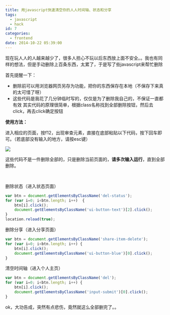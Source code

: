 ```yaml
---
title: 用javascript快速清空你的人人时间轴、状态和分享
tags:
  - javascript
  - hack
id: 7
categories:
  - frontend
date: 2014-10-22 05:39:00
---
```


现在玩人人的人越来越少了，很多人担心不玩以后东西放上面不安全。。我也有同样的想法，但是手动删除上百条东西，太累了，于是写了些javascript来帮忙删除

首先提醒一下：

* 删除前可以用浏览器网页另存为功能，把你的东西保存在本地（不保存下来真的太可惜了呀）
* 这些代码是我花了几分钟临时写的，仅仅是为了删除我自己的，不保证一直都有效
其实代码的原理很简单，根据class名称找到全部删除按钮，然后去click，再去click确定按钮

**使用方法：**

进入相应的页面，按f12，出现审查元素，直接在底部粘贴以下代码，按下回车即可。（若底部没有输入的地方，请按esc键）

[![](http://cdn.imyzf.com/img/blog/2015/using-javascript-to-empty-your-renren/1.jpg)](http://cdn.imyzf.com/img/blog/2015/using-javascript-to-empty-your-renren/1.jpg)

这些代码不是一件删除全部的，只是删除当前页面的，**请多次输入运行**，直到全部删除。

&nbsp;

删除状态（进入状态页面）

```javascript
var btn = document.getElementsByClassName('del-status');
for (var i=0; i<btn.length; i++)  {
    btn[i].click();
    document.getElementsByClassName('ui-button-text')[2].click();
}
location.reload(true);
```

删除分享（进入分享页面）

```javascript
var btn = document.getElementsByClassName('share-item-delete');
for (var i=0; i<btn.length; i++) {
    btn[i].click();
    document.getElementsByClassName('ui-button-blue')[0].click();
}
```

清空时间轴（进入个人主页）

```javascript
var btn = document.getElementsByClassName('del');
for (var i=0; i<btn.length; i++) {
    btn[i].click();
    document.getElementsByClassName('input-submit')[0].click();
}
```

ok，大功告成，突然有点悲伤，竟然就这么全部删完了。。

